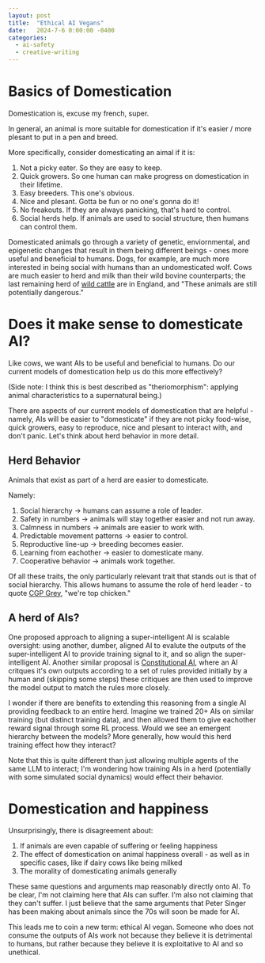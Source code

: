 ```yaml
---
layout: post
title:  "Ethical AI Vegans"
date:   2024-7-6 0:00:00 -0400
categories:
  - ai-safety
  - creative-writing
---
```


# Basics of Domestication

Domestication is, excuse my french, super. 

In general, an animal is more suitable for domestication if it's easier / more plesant to put in a pen and breed. 

More specifically, consider domesticating an aimal if it is:
1. Not a picky eater. So they are easy to keep.
2. Quick growers. So one human can make progress on domestication in their lifetime.
3. Easy breeders. This one's obvious.
4. Nice and plesant. Gotta be fun or no one's gonna do it!
5. No freakouts. If they are always panicking, that's hard to control.
6. Social herds help. If animals are used to social structure, then humans can control them.

Domesticated animals go through a variety of genetic, enviornmental, and epigenetic changes that result in them being different beings - ones more useful and beneficial to humans. Dogs, for example, are much more interested in being social with humans than an undomesticated wolf. Cows are much easier to herd and milk than their wild bovine counterparts; the last remaining herd of [wild cattle](https://chillingham-castle.com/wild-cattle/) are in England, and "These animals are still potentially dangerous."

# Does it make sense to domesticate AI?

Like cows, we want AIs to be useful and beneficial to humans. Do our current models of domestication help us do this more effectively? 

(Side note: I think this is best described as "theriomorphism": applying animal characteristics to a supernatural being.)

There are aspects of our current models of domestication that are helpful - namely, AIs will be easier to "domesticate" if they are not picky food-wise, quick growers, easy to reproduce, nice and plesant to interact with, and don't panic. Let's think about herd behavior in more detail.

## Herd Behavior

Animals that exist as part of a herd are easier to domesticate. 

Namely:
1. Social hierarchy -> humans can assume a role of leader.
2. Safety in numbers -> animals will stay together easier and not run away.
3. Calmness in numbers -> animals are easier to work with.
4. Predictable movement patterns -> easier to control.
5. Reproductive line-up -> breeding becomes easier.
6. Learning from eachother -> easier to domesticate many.
7. Cooperative behavior -> animals work together. 

Of all these traits, the only particularly relevant trait that stands out is that of social hierarchy. This allows humans to assume the role of herd leader - to quote [CGP Grey](https://www.youtube.com/watch?v=wOmjnioNulo), "we're top chicken."

## A herd of AIs?

One proposed approach to aligning a super-intelligent AI is scalable oversight: using another, dumber, aligned AI to evalute the outputs of the super-intelligent AI to provide training signal to it, and so align the super-intelligent AI. Another similar proposal is [Constitutional AI](https://arxiv.org/pdf/2212.08073), where an AI critques it's own outputs according to a set of rules provided initially by a human and (skipping some steps) these critiques are then used to improve the model output to match the rules more closely. 

I wonder if there are benefits to extending this reasoning from a single AI providing feedback to an entire herd. Imagine we trained 20+ AIs on similar training (but distinct training data), and then allowed them to give eachother reward signal through some RL process. Would we see an emergent hierarchy between the models? More generally, how would this herd training effect how they interact? 

Note that this is quite different than just allowing multiple agents of the same LLM to interact; I'm wondering how training AIs in a herd (potentially with some simulated social dynamics) would effect their behavior. 

# Domestication and happiness

Unsurprisingly, there is disagreement about:
1. If animals are even capable of suffering or feeling happiness
2. The effect of domestication on animal happiness overall - as well as in specific cases, like if dairy cows like being milked
3. The morality of domesticating animals generally

These same questions and arguments map reasonably directly onto AI. To be clear, I'm not claiming here that AIs can suffer. I'm also not claiming that they can't suffer. I just believe that the same arguments that Peter Singer has been making about animals since the 70s will soon be made for AI.

This leads me to coin a new term: ethical AI vegan. Someone who does not consume the outputs of AIs work not because they believe it is detrimental to humans, but rather because they believe it is exploitative to AI and so unethical.